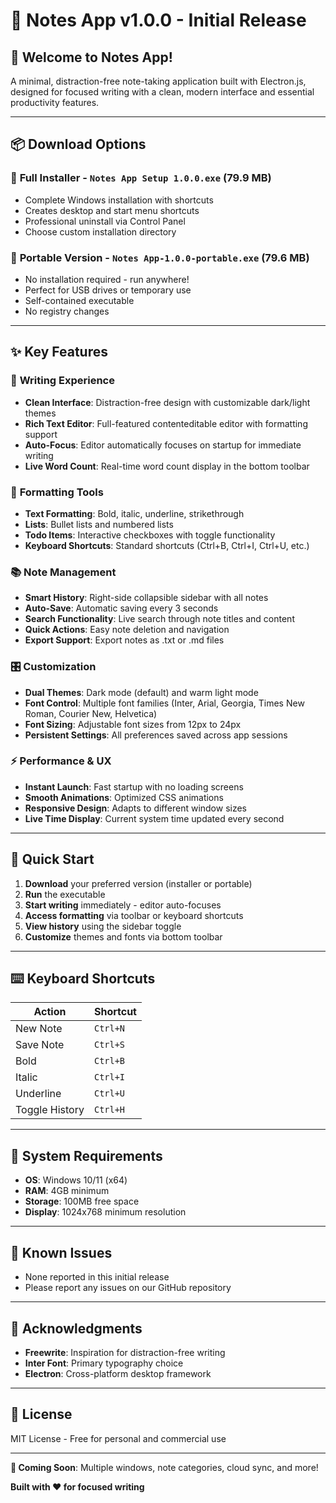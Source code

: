 # 📝 Notes App v1.0.0 - Initial Release

## 🎉 Welcome to Notes App!

A minimal, distraction-free note-taking application built with Electron.js, designed for focused writing with a clean, modern interface and essential productivity features.

---

## 📦 **Download Options**

### 🔧 **Full Installer** - `Notes App Setup 1.0.0.exe` (79.9 MB)
- Complete Windows installation with shortcuts
- Creates desktop and start menu shortcuts
- Professional uninstall via Control Panel
- Choose custom installation directory

### 💼 **Portable Version** - `Notes App-1.0.0-portable.exe` (79.6 MB)
- No installation required - run anywhere!
- Perfect for USB drives or temporary use
- Self-contained executable
- No registry changes

---

## ✨ **Key Features**

### 📝 **Writing Experience**
- **Clean Interface**: Distraction-free design with customizable dark/light themes
- **Rich Text Editor**: Full-featured contenteditable editor with formatting support
- **Auto-Focus**: Editor automatically focuses on startup for immediate writing
- **Live Word Count**: Real-time word count display in the bottom toolbar

### 🎨 **Formatting Tools**
- **Text Formatting**: Bold, italic, underline, strikethrough
- **Lists**: Bullet lists and numbered lists
- **Todo Items**: Interactive checkboxes with toggle functionality
- **Keyboard Shortcuts**: Standard shortcuts (Ctrl+B, Ctrl+I, Ctrl+U, etc.)

### 📚 **Note Management**
- **Smart History**: Right-side collapsible sidebar with all notes
- **Auto-Save**: Automatic saving every 3 seconds
- **Search Functionality**: Live search through note titles and content
- **Quick Actions**: Easy note deletion and navigation
- **Export Support**: Export notes as .txt or .md files

### 🎛️ **Customization**
- **Dual Themes**: Dark mode (default) and warm light mode
- **Font Control**: Multiple font families (Inter, Arial, Georgia, Times New Roman, Courier New, Helvetica)
- **Font Sizing**: Adjustable font sizes from 12px to 24px
- **Persistent Settings**: All preferences saved across app sessions

### ⚡ **Performance & UX**
- **Instant Launch**: Fast startup with no loading screens
- **Smooth Animations**: Optimized CSS animations
- **Responsive Design**: Adapts to different window sizes
- **Live Time Display**: Current system time updated every second

---

## 🚀 **Quick Start**

1. **Download** your preferred version (installer or portable)
2. **Run** the executable
3. **Start writing** immediately - editor auto-focuses
4. **Access formatting** via toolbar or keyboard shortcuts
5. **View history** using the sidebar toggle
6. **Customize** themes and fonts via bottom toolbar

---

## ⌨️ **Keyboard Shortcuts**

| Action | Shortcut |
|--------|----------|
| New Note | `Ctrl+N` |
| Save Note | `Ctrl+S` |
| Bold | `Ctrl+B` |
| Italic | `Ctrl+I` |
| Underline | `Ctrl+U` |
| Toggle History | `Ctrl+H` |

---

## 🔧 **System Requirements**

- **OS**: Windows 10/11 (x64)
- **RAM**: 4GB minimum
- **Storage**: 100MB free space
- **Display**: 1024x768 minimum resolution

---

## 🐛 **Known Issues**

- None reported in this initial release
- Please report any issues on our GitHub repository

---

## 🙏 **Acknowledgments**

- **Freewrite**: Inspiration for distraction-free writing
- **Inter Font**: Primary typography choice
- **Electron**: Cross-platform desktop framework

---

## 📄 **License**

MIT License - Free for personal and commercial use

---

**🔮 Coming Soon**: Multiple windows, note categories, cloud sync, and more!

**Built with ❤️ for focused writing** 